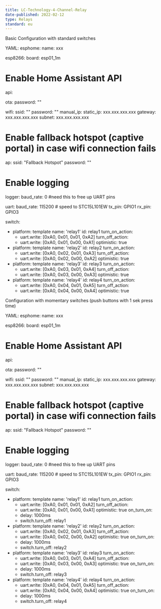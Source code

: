 ```yaml
---
title: LC-Technology-4-Channel-Relay
date-published: 2022-02-12
type: Relays
standard: eu
---
```



Basic Configuration with standard switches

YAML:
esphome:
  name: xxx

esp8266:
  board: esp01_1m


# Enable Home Assistant API
api:

ota:
  password: ""

wifi:
  ssid: ""
  password: ""
  manual_ip:
    static_ip: xxx.xxx.xxx.xxx
    gateway: xxx.xxx.xxx.xxx
    subnet: xxx.xxx.xxx.xxx

  # Enable fallback hotspot (captive portal) in case wifi connection fails
  ap:
    ssid: "Fallback Hotspot"
    password: ""

# Enable logging
logger:
  baud_rate: 0 #need this to free up UART pins

uart:
  baud_rate: 115200 # speed to STC15L101EW
  tx_pin: GPIO1
  rx_pin: GPIO3
  
switch:
  - platform: template
    name: 'relay1'
    id: relay1
    turn_on_action:
      - uart.write: [0xA0, 0x01, 0x01, 0xA2]
    turn_off_action:
      - uart.write: [0xA0, 0x01, 0x00, 0xA1]
    optimistic: true
  - platform: template
    name: 'relay2'
    id: relay2
    turn_on_action:
      - uart.write: [0xA0, 0x02, 0x01, 0xA3]
    turn_off_action:
      - uart.write: [0xA0, 0x02, 0x00, 0xA2]
    optimistic: true
  - platform: template
    name: 'relay3'
    id: relay3
    turn_on_action:
      - uart.write: [0xA0, 0x03, 0x01, 0xA4]
    turn_off_action:
      - uart.write: [0xA0, 0x03, 0x00, 0xA3]
    optimistic: true
  - platform: template
    name: 'relay4'
    id: relay4
    turn_on_action:
      - uart.write: [0xA0, 0x04, 0x01, 0xA5]
    turn_off_action:
      - uart.write: [0xA0, 0x04, 0x00, 0xA4]
    optimistic: true
    

Configuration with momentary switches (push buttons with 1 sek press time)

YAML:
esphome:
  name: xxx

esp8266:
  board: esp01_1m


# Enable Home Assistant API
api:

ota:
  password: ""

wifi:
  ssid: ""
  password: ""
  manual_ip:
    static_ip: xxx.xxx.xxx.xxx
    gateway: xxx.xxx.xxx.xxx
    subnet: xxx.xxx.xxx.xxx

  # Enable fallback hotspot (captive portal) in case wifi connection fails
  ap:
    ssid: "Fallback Hotspot"
    password: ""

# Enable logging
logger:
  baud_rate: 0 #need this to free up UART pins

uart:
  baud_rate: 115200 # speed to STC15L101EW
  tx_pin: GPIO1
  rx_pin: GPIO3
  
switch:
  - platform: template
    name: 'relay1'
    id: relay1
    turn_on_action:
      - uart.write: [0xA0, 0x01, 0x01, 0xA2]
    turn_off_action:
      - uart.write: [0xA0, 0x01, 0x00, 0xA1]
    optimistic: true
    on_turn_on:
    - delay: 1000ms
    - switch.turn_off: relay1
  - platform: template
    name: 'relay2'
    id: relay2
    turn_on_action:
      - uart.write: [0xA0, 0x02, 0x01, 0xA3]
    turn_off_action:
      - uart.write: [0xA0, 0x02, 0x00, 0xA2]
    optimistic: true
    on_turn_on:
    - delay: 1000ms
    - switch.turn_off: relay2
  - platform: template
    name: 'relay3'
    id: relay3
    turn_on_action:
      - uart.write: [0xA0, 0x03, 0x01, 0xA4]
    turn_off_action:
      - uart.write: [0xA0, 0x03, 0x00, 0xA3]
    optimistic: true
    on_turn_on:
    - delay: 1000ms
    - switch.turn_off: relay3
  - platform: template
    name: 'relay4'
    id: relay4
    turn_on_action:
      - uart.write: [0xA0, 0x04, 0x01, 0xA5]
    turn_off_action:
      - uart.write: [0xA0, 0x04, 0x00, 0xA4]
    optimistic: true
    on_turn_on:
    - delay: 1000ms
    - switch.turn_off: relay4
    

